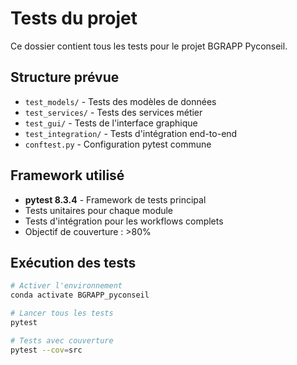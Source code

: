 # Tests du projet

Ce dossier contient tous les tests pour le projet BGRAPP Pyconseil.

## Structure prévue

- `test_models/` - Tests des modèles de données
- `test_services/` - Tests des services métier
- `test_gui/` - Tests de l'interface graphique
- `test_integration/` - Tests d'intégration end-to-end
- `conftest.py` - Configuration pytest commune

## Framework utilisé

- **pytest 8.3.4** - Framework de tests principal
- Tests unitaires pour chaque module
- Tests d'intégration pour les workflows complets
- Objectif de couverture : >80%

## Exécution des tests

```bash
# Activer l'environnement
conda activate BGRAPP_pyconseil

# Lancer tous les tests
pytest

# Tests avec couverture
pytest --cov=src
``` 